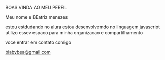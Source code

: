 BOAS VINDA AO MEU PERFIL 
 
Meu nome e BEatriz menezes 

estou estdudando no alura 
estou desenvolvemdo no linguagem javascript
utilizo essev espaco para minha organizacao e compartilhamento

voce entrar em contato comigo

biabybea@gmail.com

